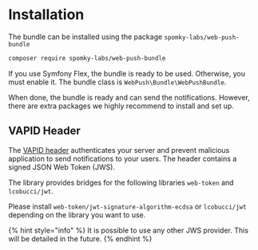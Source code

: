 # Installation

The bundle can be installed using the package `spomky-labs/web-push-bundle`

```bash
composer require spomky-labs/web-push-bundle
```

If you use Symfony Flex, the bundle is ready to be used. Otherwise, you must enable it. The bundle class is `WebPush\Bundle\WebPushBundle`.

When done, the bundle is ready and can send the notifications. However, there are extra packages we highly recommend to install and set up.

## VAPID Header

The [VAPID header](../common-concepts/vapid.md) authenticates your server and prevent malicious application to send notifications to your users. The header contains a signed JSON Web Token (JWS).

The library provides bridges for the following libraries `web-token` and `lcobucci/jwt`.

Please install `web-token/jwt-signature-algorithm-ecdsa` or `lcobucci/jwt` depending on the library you want to use.

{% hint style="info" %}
It is possible to use any other JWS provider. This will be detailed in the future.
{% endhint %}
